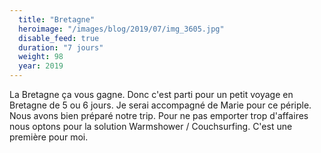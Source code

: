 ```yaml
---
  title: "Bretagne"
  heroimage: "/images/blog/2019/07/img_3605.jpg"
  disable_feed: true
  duration: "7 jours"
  weight: 98
  year: 2019
---
```

La Bretagne ça vous gagne. Donc c'est parti pour un petit voyage en Bretagne de 5 ou 6 jours. Je serai accompagné de Marie pour ce périple. Nous avons bien préparé notre trip. Pour ne pas emporter trop d'affaires nous optons pour la solution Warmshower / Couchsurfing. C'est une première pour moi.